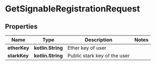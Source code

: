 
# GetSignableRegistrationRequest

## Properties
Name | Type | Description | Notes
------------ | ------------- | ------------- | -------------
**etherKey** | **kotlin.String** | Ether key of user | 
**starkKey** | **kotlin.String** | Public stark key of the user | 



